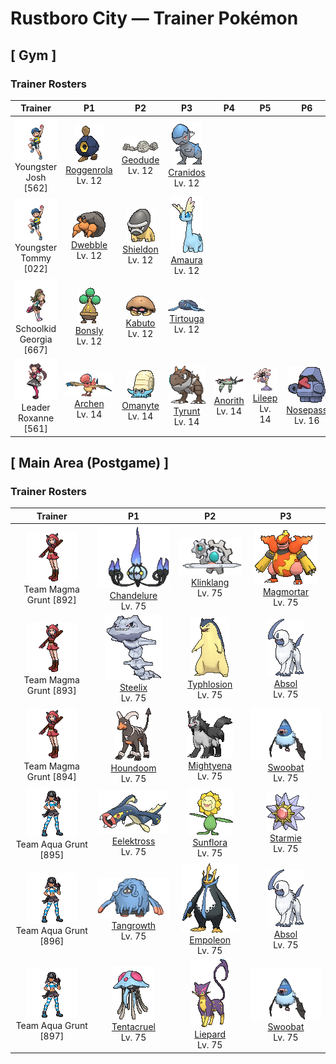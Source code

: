 # Rustboro City — Trainer Pokémon

## [ Gym ]

### Trainer Rosters

| Trainer | P1 | P2 | P3 | P4 | P5 | P6 |
|:-------:|:--:|:--:|:--:|:--:|:--:|:--:|
| ![Youngster Josh](../../assets/trainers/youngster.png "Youngster Josh")<br>Youngster Josh [562] | <div class="sprite-cell">![Roggenrola](../../assets/sprites/roggenrola/front.gif "Roggenrola: They were discovered a hundred years ago in an earthquake fissure. Inside each one is an energy core.")<br>[Roggenrola](../../pokemon/roggenrola.md)<br>Lv. 12</div> | <div class="sprite-cell">![Geodude](../../assets/sprites/geodude/front.gif "Geodude: When Geodude sleeps deeply, it buries itself halfway into the ground. It will not awaken even if hikers step on it unwittingly. In the morning, this Pokémon rolls downhill in search of food.")<br>[Geodude](../../pokemon/geodude.md)<br>Lv. 12</div> | <div class="sprite-cell">![Cranidos](../../assets/sprites/cranidos/front.gif "Cranidos: A lifelong jungle dweller from 100 million years ago, it would snap obstructing trees with headbutts.")<br>[Cranidos](../../pokemon/cranidos.md)<br>Lv. 12</div> |
| ![Youngster Tommy](../../assets/trainers/youngster.png "Youngster Tommy")<br>Youngster Tommy [022] | <div class="sprite-cell">![Dwebble](../../assets/sprites/dwebble/front.gif "Dwebble: When it finds a stone of a suitable size, it secretes a liquid from its mouth to open up a hole to crawl into.")<br>[Dwebble](../../pokemon/dwebble.md)<br>Lv. 12</div> | <div class="sprite-cell">![Shieldon](../../assets/sprites/shieldon/front.gif "Shieldon: It was generated from a fossil dug out of a layer of clay that was older than anyone knows. It has a sturdy face.")<br>[Shieldon](../../pokemon/shieldon.md)<br>Lv. 12</div> | <div class="sprite-cell">![Amaura](../../assets/sprites/amaura/front.gif "Amaura: This calm Pokémon lived in a cold land where there were no violent predators like Tyrantrum.")<br>[Amaura](../../pokemon/amaura.md)<br>Lv. 12</div> |
| ![Schoolkid Georgia](../../assets/trainers/schoolkid.png "Schoolkid Georgia")<br>Schoolkid Georgia [667] | <div class="sprite-cell">![Bonsly](../../assets/sprites/bonsly/front.gif "Bonsly: It prefers an arid atmosphere. It leaks water that looks like tears when adjusting its moisture level.")<br>[Bonsly](../../pokemon/bonsly.md)<br>Lv. 12</div> | <div class="sprite-cell">![Kabuto](../../assets/sprites/kabuto/front.gif "Kabuto: Kabuto is a Pokémon that has been regenerated from a fossil. However, in extremely rare cases, living examples have been discovered. The Pokémon has not changed at all for 300 million years.")<br>[Kabuto](../../pokemon/kabuto.md)<br>Lv. 12</div> | <div class="sprite-cell">![Tirtouga](../../assets/sprites/tirtouga/front.gif "Tirtouga: Restored from a fossil, this Pokémon can dive to depths beyond half a mile.")<br>[Tirtouga](../../pokemon/tirtouga.md)<br>Lv. 12</div> |
| ![Leader Roxanne](../../assets/important_trainers/roxanne.png "Leader Roxanne")<br>Leader Roxanne [561] | <div class="sprite-cell">![Archen](../../assets/sprites/archen/front.gif "Archen: Said to be an ancestor of bird Pokémon, they were unable to fly and moved about by hopping from one branch to another.")<br>[Archen](../../pokemon/archen.md)<br>Lv. 14</div> | <div class="sprite-cell">![Omanyte](../../assets/sprites/omanyte/front.gif "Omanyte: Omanyte is one of the ancient and long-since-extinct Pokémon that have been regenerated from fossils by people. If attacked by an enemy, it withdraws itself inside its hard shell.")<br>[Omanyte](../../pokemon/omanyte.md)<br>Lv. 14</div> | <div class="sprite-cell">![Tyrunt](../../assets/sprites/tyrunt/front.gif "Tyrunt: Its immense jaws have enough destructive force that it can chew up an automobile. It lived 100 million years ago.")<br>[Tyrunt](../../pokemon/tyrunt.md)<br>Lv. 14</div> | <div class="sprite-cell">![Anorith](../../assets/sprites/anorith/front.gif "Anorith: Anorith is said to be a type of Pokémon predecessor, with eight wings at the sides of its body. This Pokémon swam in the primordial sea by undulating these eight wings.")<br>[Anorith](../../pokemon/anorith.md)<br>Lv. 14</div> | <div class="sprite-cell">![Lileep](../../assets/sprites/lileep/front.gif "Lileep: Lileep is an ancient Pokémon that was regenerated from a fossil. It remains permanently anchored to a rock. From its immobile perch, this Pokémon intently scans for prey with its two eyes.")<br>[Lileep](../../pokemon/lileep.md)<br>Lv. 14</div> | <div class="sprite-cell">![Nosepass](../../assets/sprites/nosepass/front.gif "Nosepass: Nosepass had been said to be completely unmoving, with its magnetic nose pointed due north. However, close observation has revealed that the Pokémon actually moves by a little over 3/8 of an inch every year.")<br>[Nosepass](../../pokemon/nosepass.md)<br>Lv. 16</div> |

## [ Main Area (Postgame) ]

### Trainer Rosters

| Trainer | P1 | P2 | P3 |
|:-------:|:--:|:--:|:--:|
| ![Team Magma Grunt](../../assets/trainers/magma_grunt.png "Team Magma Grunt")<br>Team Magma Grunt [892] | <div class="sprite-cell">![Chandelure](../../assets/sprites/chandelure/front.gif "Chandelure: The spirits burned up in its ominous flame lose their way and wander this world forever.")<br>[Chandelure](../../pokemon/chandelure.md)<br>Lv. 75</div> | <div class="sprite-cell">![Klinklang](../../assets/sprites/klinklang/front.gif "Klinklang: Its red core functions as an energy tank. It fires the charged energy through its spikes into an area.")<br>[Klinklang](../../pokemon/klinklang.md)<br>Lv. 75</div> | <div class="sprite-cell">![Magmortar](../../assets/sprites/magmortar/front.gif "Magmortar: It blasts fireballs of over 3,600 degrees Fahrenheit out of its arms. Its breath also sears and sizzles.")<br>[Magmortar](../../pokemon/magmortar.md)<br>Lv. 75</div> |
| ![Team Magma Grunt](../../assets/trainers/magma_grunt.png "Team Magma Grunt")<br>Team Magma Grunt [893] | <div class="sprite-cell">![Steelix](../../assets/sprites/steelix/front.gif "Steelix: Steelix lives even further underground than Onix. This Pokémon is known to dig toward the earth’s core. There are records of this Pokémon reaching a depth of over six-tenths of a mile underground.")<br>[Steelix](../../pokemon/steelix.md)<br>Lv. 75</div> | <div class="sprite-cell">![Typhlosion](../../assets/sprites/typhlosion/front.gif "Typhlosion: Typhlosion obscures itself behind a shimmering heat haze that it creates using its intensely hot flames. This Pokémon creates blazing explosive blasts that burn everything to cinders.")<br>[Typhlosion](../../pokemon/typhlosion.md)<br>Lv. 75</div> | <div class="sprite-cell">![Absol](../../assets/sprites/absol/front.gif "Absol: Absol has the ability to foretell the coming of natural disasters. It lives in a harsh, rugged mountain environment. This Pokémon very rarely ventures down from the mountains.")<br>[Absol](../../pokemon/absol.md)<br>Lv. 75</div> |
| ![Team Magma Grunt](../../assets/trainers/magma_grunt.png "Team Magma Grunt")<br>Team Magma Grunt [894] | <div class="sprite-cell">![Houndoom](../../assets/sprites/houndoom/front.gif "Houndoom: In a Houndoom pack, the one with its horns raked sharply toward the back serves a leadership role. These Pokémon choose their leader by fighting among themselves.")<br>[Houndoom](../../pokemon/houndoom.md)<br>Lv. 75</div> | <div class="sprite-cell">![Mightyena](../../assets/sprites/mightyena/front.gif "Mightyena: Mightyena travel and act as a pack in the wild. The memory of its life in the wild compels the Pokémon to obey only those Trainers that it recognizes to possess superior skill.")<br>[Mightyena](../../pokemon/mightyena.md)<br>Lv. 75</div> | <div class="sprite-cell">![Swoobat](../../assets/sprites/swoobat/front.gif "Swoobat: Anyone who comes into contact with the ultrasonic waves emitted by a courting male experiences a positive mood shift.")<br>[Swoobat](../../pokemon/swoobat.md)<br>Lv. 75</div> |
| ![Team Aqua Grunt](../../assets/trainers/aqua_grunt.png "Team Aqua Grunt")<br>Team Aqua Grunt [895] | <div class="sprite-cell">![Eelektross](../../assets/sprites/eelektross/front.gif "Eelektross: They crawl out of the ocean using their arms. They will attack prey on shore and immediately drag it into the ocean.")<br>[Eelektross](../../pokemon/eelektross.md)<br>Lv. 75</div> | <div class="sprite-cell">![Sunflora](../../assets/sprites/sunflora/front.gif "Sunflora: Sunflora converts solar energy into nutrition. It moves around actively in the daytime when it is warm. It stops moving as soon as the sun goes down for the night.")<br>[Sunflora](../../pokemon/sunflora.md)<br>Lv. 75</div> | <div class="sprite-cell">![Starmie](../../assets/sprites/starmie/front.gif "Starmie: Starmie swims through water by spinning its star-shaped body as if it were a propeller on a ship. The core at the center of this Pokémon’s body glows in seven colors.")<br>[Starmie](../../pokemon/starmie.md)<br>Lv. 75</div> |
| ![Team Aqua Grunt](../../assets/trainers/aqua_grunt.png "Team Aqua Grunt")<br>Team Aqua Grunt [896] | <div class="sprite-cell">![Tangrowth](../../assets/sprites/tangrowth/front.gif "Tangrowth: Its vines grow so profusely that, in the warm season, you can’t even see its eyes.")<br>[Tangrowth](../../pokemon/tangrowth.md)<br>Lv. 75</div> | <div class="sprite-cell">![Empoleon](../../assets/sprites/empoleon/front.gif "Empoleon: The three horns that extend from its beak attest to its power. The leader has the biggest horns.")<br>[Empoleon](../../pokemon/empoleon.md)<br>Lv. 75</div> | <div class="sprite-cell">![Absol](../../assets/sprites/absol/front.gif "Absol: Absol has the ability to foretell the coming of natural disasters. It lives in a harsh, rugged mountain environment. This Pokémon very rarely ventures down from the mountains.")<br>[Absol](../../pokemon/absol.md)<br>Lv. 75</div> |
| ![Team Aqua Grunt](../../assets/trainers/aqua_grunt.png "Team Aqua Grunt")<br>Team Aqua Grunt [897] | <div class="sprite-cell">![Tentacruel](../../assets/sprites/tentacruel/front.gif "Tentacruel: Tentacruel has tentacles that can be freely elongated and shortened at will. It ensnares prey with its tentacles and weakens the prey by dosing it with a harsh toxin. It can catch up to 80 prey at the same time.")<br>[Tentacruel](../../pokemon/tentacruel.md)<br>Lv. 75</div> | <div class="sprite-cell">![Liepard](../../assets/sprites/liepard/front.gif "Liepard: Stealthily, it sneaks up on its target, striking from behind before its victim has a chance to react.")<br>[Liepard](../../pokemon/liepard.md)<br>Lv. 75</div> | <div class="sprite-cell">![Swoobat](../../assets/sprites/swoobat/front.gif "Swoobat: Anyone who comes into contact with the ultrasonic waves emitted by a courting male experiences a positive mood shift.")<br>[Swoobat](../../pokemon/swoobat.md)<br>Lv. 75</div> |

